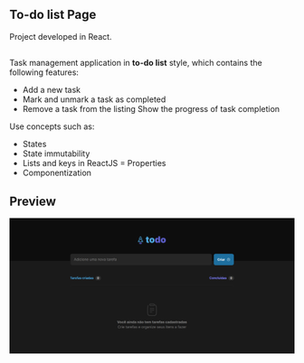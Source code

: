 ## To-do list Page

Project developed in React.

##
Task management application in **to-do list** style, which contains the following features:
- Add a new task
- Mark and unmark a task as completed
- Remove a task from the listing
Show the progress of task completion

Use concepts such as:

- States
- State immutability
- Lists and keys in ReactJS
= Properties
- Componentization

## Preview

![](./src/assets/preview-to-do.png)